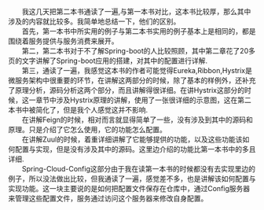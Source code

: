 &emsp;&emsp;我这几天把第二本书通读了一遍,与第一本书对比，这本书比较厚，那么其中涉及的内容就比较多。我简单地总结一下，他们的区别。<br>
&emsp;&emsp;首先，第一本书中所实用的例子与第二本书实用的例子基本上是相同的，都是围绕着服务提供与服务消费来展开。<br>
&emsp;&emsp;第二，第二本书对于不了解Spring-boot的人比较照顾，其中第二章花了20多页的文字讲解了Spring-boot应用的搭建，对其中的配置进行详解.<br>
&emsp;&emsp;第三，通读了一遍，我感觉这本书的作者可能觉得Eureka,Ribbon,Hystrix是微服务架构中很重要的环节，在讲解这两部分的时候，除了基本的样例外，还补充了原理分析，源码分析这两个部分，而且讲解得很详细。在讲Hystrix这部分的时候，这一章节中涉及Hystrix原理的讲解，使用了一张很详细的示意图，这在第二本书中被简化了，但是我个人感觉这并不影响.<br>
&emsp;&emsp;在讲解Feign的时候，相对而言就显得简单了一些，没有涉及到其中的源码和原理。只是介绍了它怎么使用，它的功能怎么配置。<br>
&emsp;&emsp;在讲解Zuul的时候，着重详细讲解了它能够提供的功能，以及这些功能该如何配置与实现，但是没有涉及其中的源码。这里边介绍的功能比第一本书中的多且详细.<br>
&emsp;&emsp;Spring-Cloud-Config这部分由于我在读第一本书的时候都没有去实现里边的例子，所以没法做出比较，但我通读了一遍，感觉差不多，也是讲解该如何配置与实现功能。这一块主要说的是如何把配置文件保存在仓库中，通过Config服务器来管理这些配置文件，服务通过访问这个服务器来修改自身配置。<br>
